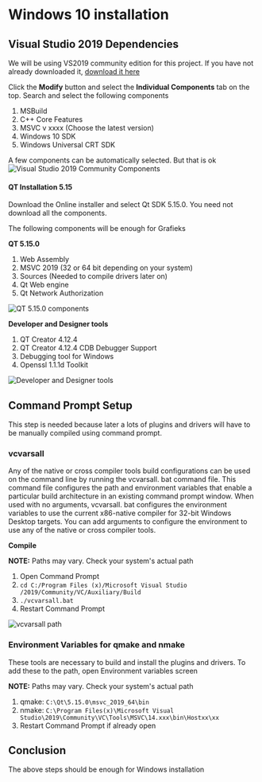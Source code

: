 # Windows 10 installation

## Visual Studio 2019 Dependencies

We will be using VS2019 community edition for this project. If you have not already downloaded it, [download it here](https://visualstudio.microsoft.com/downloads/)

Click the **Modify** button and select the **Individual Components** tab on the top. Search and select the following components

1. MSBuild
2. C++ Core Features
3. MSVC v xxxx (Choose the latest version)
4. Windows 10 SDK
5. Windows Universal CRT SDK

A few components can be automatically selected. But that is ok
![Visual Studio 2019 Community Components](https://i.imgur.com/0uSuF3n.png)

#### QT Installation 5.15

Download the Online installer and select Qt SDK 5.15.0. You need not download all the components.

The following components will be enough for Grafieks

**QT 5.15.0**

1. Web Assembly
2. MSVC 2019 (32 or 64 bit depending on your system)
3. Sources (Needed to compile drivers later on)
4. Qt Web engine
5. Qt Network Authorization

![QT 5.15.0 components](https://i.imgur.com/xnLGvpN.png)

**Developer and Designer tools**

1. QT Creator 4.12.4
2. QT Creator 4.12.4 CDB Debugger Support
3. Debugging tool for Windows
4. Openssl 1.1.1d Toolkit

![Developer and Designer tools](https://i.imgur.com/DlIuFfc.png)

## Command Prompt Setup

This step is needed because later a lots of plugins and drivers will have to be manually compiled using command prompt.

### vcvarsall

Any of the native or cross compiler tools build configurations can be used on the command line by running the vcvarsall. bat command file. This command file configures the path and environment variables that enable a particular build architecture in an existing command prompt window. When used with no arguments, vcvarsall. bat configures the environment variables to use the current x86-native compiler for 32-bit Windows Desktop targets. You can add arguments to configure the environment to use any of the native or cross compiler tools.

**Compile**

**NOTE:** Paths may vary. Check your system's actual path

1. Open Command Prompt
2. `cd C:/Program Files (x)/Microsoft Visual Studio /2019/Community/VC/Auxiliary/Build`
3. `./vcvarsall.bat`
4. Restart Command Prompt

![vcvarsall path](https://i.imgur.com/bzkLVKn.png)

### Environment Variables for **qmake** and **nmake**

These tools are necessary to build and install the plugins and drivers. To add these to the path, open Environment variables screen

**NOTE:** Paths may vary. Check your system's actual path

1. qmake: `C:\Qt\5.15.0\msvc_2019_64\bin`
2. nmake: `C:\Program Files(x)\Microsoft Visual Studio\2019\Community\VC\Tools\MSVC\14.xxx\bin\Hostxx\xx`
3. Restart Command Prompt if already open

## Conclusion

The above steps should be enough for Windows installation
